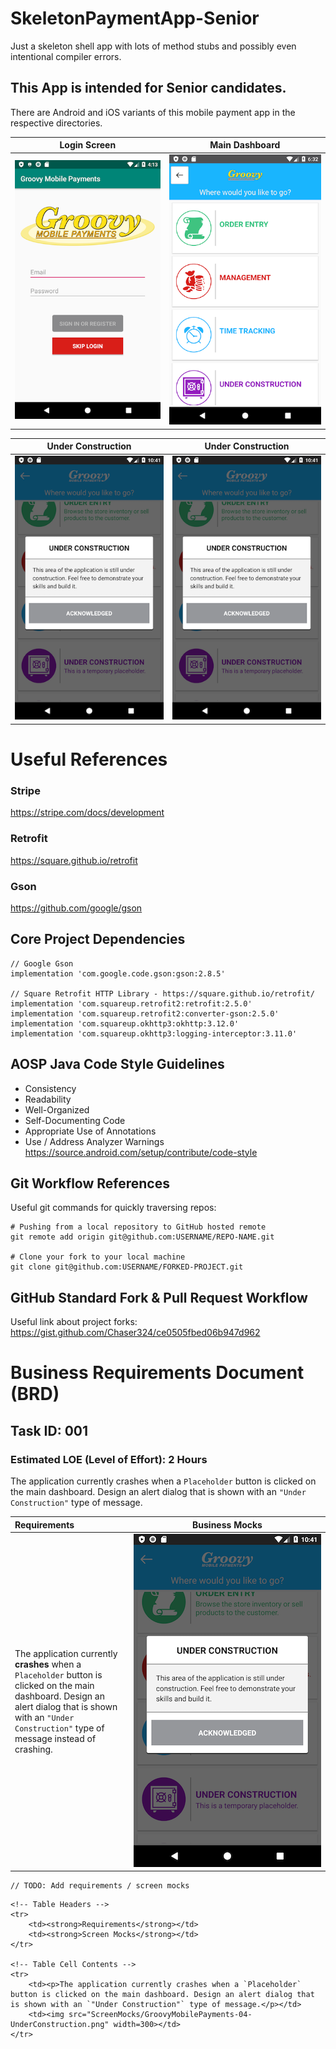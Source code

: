 # SkeletonPaymentApp-Senior
Just a skeleton shell app with lots of method stubs and possibly even intentional compiler errors.

## This App is intended for Senior candidates. 
There are Android and iOS variants of this mobile payment app in the respective directories.

Login Screen                                             | Main Dashboard
:-------------------------------------------------------:|:---------------------------------------------------------:
![Login Screen](ScreenMocks/GroovyMobilePayments-01-Login.png) | ![Main Dashboard](ScreenMocks/GroovyMobilePayments-03-MainDashboard.png)

Under Construction                                       | Under Construction
:-------------------------------------------------------:|:---------------------------------------------------------:
![Construction Dialog](ScreenMocks/GroovyMobilePayments-04-UnderConstruction.png) | ![Construction Dialog](ScreenMocks/GroovyMobilePayments-04-UnderConstruction.png)

# Useful References

### Stripe
https://stripe.com/docs/development  

### Retrofit
https://square.github.io/retrofit  

### Gson
https://github.com/google/gson  

## Core Project Dependencies

```
// Google Gson
implementation 'com.google.code.gson:gson:2.8.5'

// Square Retrofit HTTP Library - https://square.github.io/retrofit/
implementation 'com.squareup.retrofit2:retrofit:2.5.0'
implementation 'com.squareup.retrofit2:converter-gson:2.5.0'
implementation 'com.squareup.okhttp3:okhttp:3.12.0'
implementation 'com.squareup.okhttp3:logging-interceptor:3.11.0'
```

## AOSP Java Code Style Guidelines
* Consistency  
* Readability  
* Well-Organized  
* Self-Documenting Code  
* Appropriate Use of Annotations  
* Use / Address Analyzer Warnings  
https://source.android.com/setup/contribute/code-style  

## Git Workflow References

Useful git commands for quickly traversing repos:  
```
# Pushing from a local repository to GitHub hosted remote
git remote add origin git@github.com:USERNAME/REPO-NAME.git

# Clone your fork to your local machine
git clone git@github.com:USERNAME/FORKED-PROJECT.git
```

## GitHub Standard Fork & Pull Request Workflow  
Useful link about project forks:
https://gist.github.com/Chaser324/ce0505fbed06b947d962  

# Business Requirements Document (BRD)  

## Task ID: 001  
### Estimated LOE (Level of Effort): 2 Hours  
The application currently crashes when a `Placeholder` button is clicked on the main dashboard. Design an alert dialog that is shown with an `"Under Construction"` type of message.  

| Requirements | <div style="width:300px">Business Mocks</div> |
| :--- | :---: |
| The application currently **crashes** when a `Placeholder` button is clicked on the main dashboard. Design an alert dialog that is shown with an `"Under Construction"` type of message instead of crashing. | ![Construction Dialog](ScreenMocks/GroovyMobilePayments-04-UnderConstruction.png) |

```
// TODO: Add requirements / screen mocks
```

<table>

    <!-- Table Headers -->
    <tr>
        <td><strong>Requirements</strong></td>
        <td><strong>Screen Mocks</strong></td>
    </tr>

    <!-- Table Cell Contents -->
    <tr>
        <td><p>The application currently crashes when a `Placeholder` button is clicked on the main dashboard. Design an alert dialog that is shown with an `"Under Construction"` type of message.</p></td>
        <td><img src="ScreenMocks/GroovyMobilePayments-04-UnderConstruction.png" width=300></td>
    </tr>
</table>
